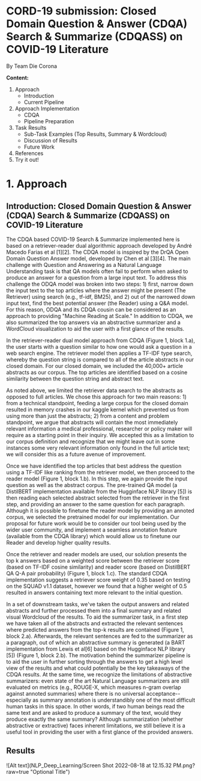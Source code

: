 # CORD-19 submission: Closed Domain Question & Answer (CDQA) Search & Summarize (CDQASS) on COVID-19 Literature

By Team Die Corona

**Content:**

1. Approach
    * Introduction
    * Current Pipeline
2. Approach Implementation
    * CDQA
    * Pipeline Preparation
3. Task Results
    * Sub-Task Examples (Top Results, Summary & Wordcloud)
    * Discussion of Results
    * Future Work
4. References
5. Try it out!


# 1. Approach

## Introduction: Closed Domain Question & Answer (CDQA) Search & Summarize (CDQASS) on COVID-19 Literature


The CDQA based COVID-19 Search & Summarize implemented here is based on a retriever-reader dual algorithmic approach developed by André Macedo Farias et al [1][2]. The CDQA model is inspired by the DrQA Open Domain Question Answer model, developed by Chen et al [3][4]. The main challenge with Question and Answering as a Natural Language Understanding task is that QA models often fail to perform when asked to produce an answer for a question from a large input text. To address this challenge the ODQA model was broken into two steps: 1) first, narrow down the input text to the top articles where the answer might be present (The Retriever) using search (e.g., tf-idf, BM25), and 2) out of the narrowed down input text, find the best potential answer (the Reader) using a Q&A model. For this reason, ODQA and its CDQA cousin can be considered as an approach to providing "Machine Reading at Scale." In addition to CDQA, we also summarized the top answers via an abstractive summarizer and a WordCloud visualization to aid the user with a first glance of the results.


In the retriever-reader dual model approach from CDQA (Figure 1, block 1.a), the user starts with a question similar to how one would ask a question in a web search engine. The retriever model then applies a TF-IDF type search, whereby the question string is compared to all of the article abstracts in our closed domain. For our closed domain, we included the 40,000+ article abstracts as our corpus. The top articles are identified based on a cosine similarity between the question string and abstract text.

As noted above, we limited the retriever data search to the abstracts as opposed to full articles. We chose this approach for two main reasons: 1) from a technical standpoint, feeding a large corpus for the closed domain resulted in memory crashes in our kaggle kernel which prevented us from using more than just the abstracts; 2) from a content and problem standpoint, we argue that abstracts will contain the most immediately relevant information a medical professional, researcher or policy maker will require as a starting point in their inquiry. We accepted this as a limitation to our corpus definition and recognize that we might leave out in some instances some very relevant information only found in the full article text; we will consider this as a future avenue of improvement.

Once we have identified the top articles that best address the question using a TF-IDF like ranking from the retriever model, we then proceed to the reader model (Figure 1, block 1.b). In this step, we again provide the input question as well as the abstract corpus. The pre-trained QA model (a DistilBERT implementation available from the Hugginface NLP library [5]) is then reading each selected abstract selected from the retriever in the first step, and providing an answer to the same question for each paragraph. Although it is possible to finetune the reader model by providing an annoted corpus, we selected the pretrained model for our implementation. Our proposal for future work would be to consider our tool being used by the wider user community, and implement a seamless annotation feature (available from the CDQA library) which would allow us to finetune our Reader and develop higher quality results.

Once the retriever and reader models are used, our solution presents the top k answers based on a weighted score between the retriever score (based on TF-IDF cosine similarity) and reader score (based on DistilBERT QA Q-A pair probability) (Figure 1, block 1.c). The standard CDQA implementation suggests a retriever score weight of 0.35 based on testing on the SQUAD v1.1 dataset, however we found that a higher weight of 0.5 resulted in answers containing text more relevant to the initial question.

In a set of downstream tasks, we've taken the output answers and related abstracts and further processed them into a final summary and related visual Wordcloud of the results. To aid the summarizer task, in a first step we have taken all of the abstracts and extracted the relevant sentences where predicted answers from the top-k results are contained (Figure 1, block 2.a). Afterwards, the relevant sentences are fed to the summarizer as a paragraph, out of which an abstractive summary is generated (a BART implementation from Lewis et al[6] based on the Hugginface NLP library [5]) (Figure 1, block 2.b). The motivation behind the summarizer pipeline is to aid the user in further sorting through the answers to get a high level view of the results and what could potentially be the key takeaways of the CDQA results. At the same time, we recognize the limitations of abstractive summarizers: even state of the art Natural Language summarizers are still evaluated on metrics (e.g., ROUGE-X, which measures n-gram overlap against annoted summaries) where there is no universal acceptance--especially as summary annotation is understandibly one of the most difficult human tasks in this space. In other words, if two human beings read the same text and are asked to produce a summary of the text, would they produce exactly the same summary? Although summarization (whether abstractive or extractive) faces inherent limitations, we still  believe it is a useful tool in providing the user with a first glance of the provided answers.

## Results 
![Alt text](NLP_Deep_Learning/Screen Shot 2022-08-18 at 12.15.32 PM.png?raw=true "Optional Title")

